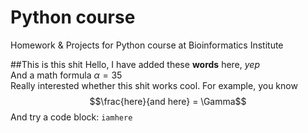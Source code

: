 # Python course
Homework &amp; Projects for Python course at Bioinformatics Institute

##This is this shit
Hello, I have added these **words** here, *yep*  
And a math formula $\alpha = 35$  
Really interested whether this shit works cool. For example, you know 
$$\frac{here}{and here} = \Gamma$$
And try a code block:
`iamhere`